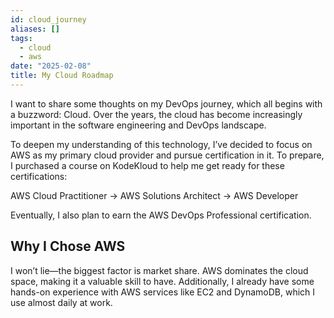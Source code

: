 ```yaml
---
id: cloud_journey
aliases: []
tags:
  - cloud
  - aws
date: "2025-02-08"
title: My Cloud Roadmap
---
```


I want to share some thoughts on my DevOps journey,
which all begins with a buzzword: Cloud. Over the years,
the cloud has become increasingly important in the software engineering
and DevOps landscape.

To deepen my understanding of this technology, I’ve decided to focus on AWS
as my primary cloud provider and pursue certification in it.
To prepare, I purchased a course on KodeKloud to help me get ready
for these certifications:

AWS Cloud Practitioner → AWS Solutions Architect → AWS Developer

Eventually, I also plan to earn the AWS DevOps Professional certification.

## Why I Chose AWS

I won’t lie—the biggest factor is market share. AWS dominates the cloud space,
making it a valuable skill to have. Additionally, I already have some hands-on
experience with AWS services like EC2 and DynamoDB, which I use almost daily at work.
